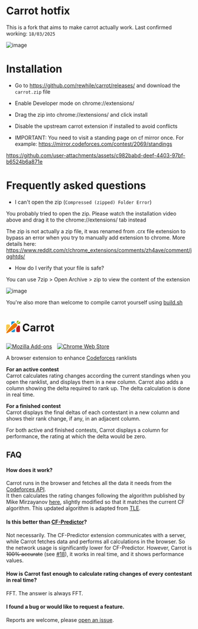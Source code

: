 # Carrot hotfix

This is a fork that aims to make carrot actually work. Last confirmed working: `18/03/2025`

![image](https://github.com/user-attachments/assets/217d07e7-07fe-4862-950a-7556a96a9801)

# Installation

- Go to https://github.com/rewhile/carrot/releases/ and download the `carrot.zip` file

- Enable Developer mode on chrome://extensions/

- Drag the zip into chrome://extensions/ and click install

- Disable the upstream carrot extension if installed to avoid conflicts

- IMPORTANT: You need to visit a standing page on cf mirror once. For example: https://mirror.codeforces.com/contest/2069/standings

https://github.com/user-attachments/assets/c982babd-deef-4403-97bf-b6524b6a871e

# Frequently asked questions

- I can't open the zip (`Compressed (zipped) Folder Error`)

You probably tried to open the zip. Please watch the installation video above and drag it to the chrome://extensions/ tab instead

The zip is not actually a zip file, it was renamed from .crx file extension to bypass an error when you try to manually add extension to chrome. More details here: https://www.reddit.com/r/chrome_extensions/comments/zh4ave/comment/jqghtds/

- How do I verify that your file is safe?

You can use 7zip > Open Archive > zip to view the content of the extension

![image](https://github.com/user-attachments/assets/bd6e864c-fb8d-46b8-be8e-f14329f76fe3)

You're also more than welcome to compile carrot yourself using [build.sh](./build.sh)

<h1>
  <sub>
    <img src="https://raw.githubusercontent.com/meooow25/carrot/master/carrot/icons/icon.svg" alt="Carrot logo" height="38">
  </sub>
  Carrot
</h1>

<a href="https://addons.mozilla.org/en-US/firefox/addon/carrot/"><img src="https://i.imgur.com/WJ9Fhop.png" alt="Mozilla Add-ons" height="48"></a>&emsp;<a href="https://chrome.google.com/webstore/detail/carrot/gakohpplicjdhhfllilcjpfildodfnnn"><img src="https://i.imgur.com/iswHnpJ.png" alt="Chrome Web Store" height="48"></a>

A browser extension to enhance [Codeforces](https://codeforces.com) ranklists

**For an active contest**  
Carrot calculates rating changes according the current standings when you open the ranklist, and displays them in a new column. Carrot also adds a column showing the delta required to rank up. The delta calculation is done in real time.

**For a finished contest**  
Carrot displays the final deltas of each contestant in a new column and shows their rank change, if any, in an adjacent column.

For both active and finished contests, Carrot displays a column for performance, the rating at which the delta would be zero.

## FAQ

#### How does it work?
Carrot runs in the browser and fetches all the data it needs from the [Codeforces API](https://codeforces.com/apiHelp).  
It then calculates the rating changes following the algorithm published by Mike Mirzayanov [here](https://codeforces.com/blog/entry/20762), slightly modified so that it matches the current CF algorithm. This updated algorithm is adapted from [TLE](https://github.com/cheran-senthil/TLE/blob/master/tle/util/ranklist/rating_calculator.py).  

#### Is this better than [CF-Predictor](https://codeforces.com/blog/entry/50411)?
Not necessarily. The CF-Predictor extension communicates with a server, while Carrot fetches data and performs all calculations in the browser. So the network usage is significantly lower for CF-Predictor. However, Carrot is ~~100% accurate~~ (see [#18](https://github.com/meooow25/carrot/pull/18)), it works in real time, and it shows performance values.

#### How is Carrot fast enough to calculate rating changes of every contestant in real time?
FFT. The answer is always FFT.

#### I found a bug or would like to request a feature.
Reports are welcome, please [open an issue](https://github.com/meooow25/carrot/issues).
